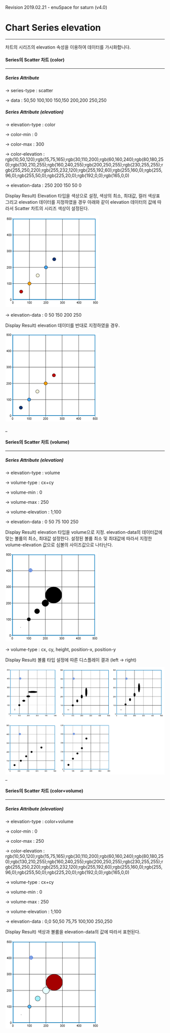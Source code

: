Revision 2019.02.21 - enuSpace for saturn \(v4.0\)

# Chart Series elevation

---

차트의 시리즈의 elevation 속성을 이용하여 데이터를 가시화합니다.

#### Series의 Scatter 차트 \(color\)

---

##### Series Attribute

-&gt; series-type : scatter

-&gt; data : 50,50 100,100 150,150 200,200 250,250

##### Series Attribute \(elevation\)

-&gt; elevation-type : color

-&gt; color-min : 0

-&gt; color-max : 300

-&gt; color-elevation : rgb\(10,50,120\);rgb\(15,75,165\);rgb\(30,110,200\);rgb\(60,160,240\);rgb\(80,180,250\);rgb\(130,210,255\);rgb\(160,240,255\);rgb\(200,250,255\);rgb\(230,255,255\);rgb\(255,250,220\);rgb\(255,232,120\);rgb\(255,192,60\);rgb\(255,160,0\);rgb\(255,96,0\);rgb\(255,50,0\);rgb\(225,20,0\);rgb\(192,0,0\);rgb\(165,0,0\)

-&gt; elevation-data : 250 200 150 50 0

Display Result\) Elevation 타입을 색상으로 설정, 색상의 최소, 최대값, 컬러 색상표 그리고 elevation 데이터를 지정하였을 경우 아래와 같이 elevation 데이터의 값에 따라서 Scatter 차트의 시리즈 색상이 설정된다.

![](/assets/tutorial/chart_series_ele1.png)

-&gt; elevation-data : 0 50 150 200 250

Display Result\) elevation 데이터를 반대로 지정하였을 경우.

![](/assets/tutorial/chart_series_ele2.png)

\_

#### Series의 Scatter 차트 \(volume\)

---

##### Series Attribute \(elevation\)

-&gt; elevation-type : volume

-&gt; volume-type : cx+cy

-&gt; volume-min : 0

-&gt; volume-max : 250

-&gt; volume-elevation : 1;100

-&gt; elevation-data : 0 50 75 100 250

Display Result\) elevation 타입을 volume으로 지정. elevation-data의 데이터값에 맞는 볼륨의 최소, 최대값 설정한다. 설정된 볼륨 최소 및 최대값에 따라서 지정한 volume-elevation 값으로 심볼의 사이즈값으로 나타난다.

![](/assets/tutorial/chart_series_ele3.png)

-&gt; volume-type : cx, cy, height, position-x, position-y

Display Result\) 볼륨 타입 설정에 따른 디스플레이 결과 \(left -&gt; right\)

![](/assets/tutorial/chart_series_ele4.png)\_

#### Series의 Scatter 차트 \(color+volume\)

---

##### Series Attribute \(elevation\)

-&gt; elevation-type : color+volume

-&gt; color-min : 0

-&gt; color-max : 250

-&gt; color-elevation : rgb\(10,50,120\);rgb\(15,75,165\);rgb\(30,110,200\);rgb\(60,160,240\);rgb\(80,180,250\);rgb\(130,210,255\);rgb\(160,240,255\);rgb\(200,250,255\);rgb\(230,255,255\);rgb\(255,250,220\);rgb\(255,232,120\);rgb\(255,192,60\);rgb\(255,160,0\);rgb\(255,96,0\);rgb\(255,50,0\);rgb\(225,20,0\);rgb\(192,0,0\);rgb\(165,0,0\)

-&gt; volume-type : cx+cy

-&gt; volume-min : 0

-&gt; volume-max : 250

-&gt; volume-elevation : 1;100

-&gt; elevation-data : 0,0 50,50 75,75 100,100 250,250

Display Result\) 색상과 볼륨을 elevation-data의 값에 따라서 표현된다.

![](/assets/tutorial/chart_series_ele5.png)

